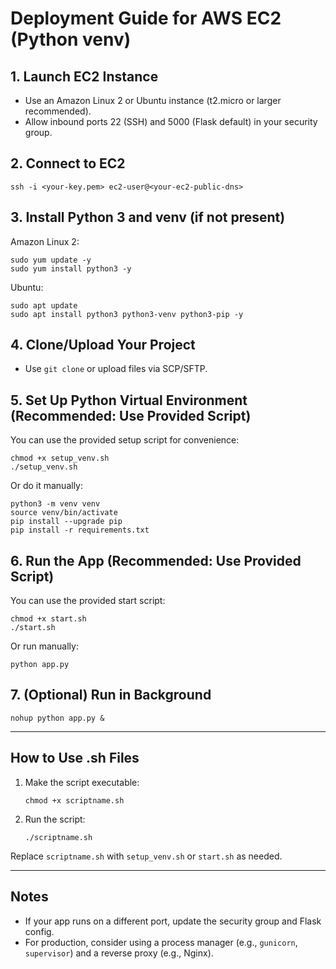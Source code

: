 # Deployment Guide for AWS EC2 (Python venv)

## 1. Launch EC2 Instance
- Use an Amazon Linux 2 or Ubuntu instance (t2.micro or larger recommended).
- Allow inbound ports 22 (SSH) and 5000 (Flask default) in your security group.

## 2. Connect to EC2
```
ssh -i <your-key.pem> ec2-user@<your-ec2-public-dns>
```

## 3. Install Python 3 and venv (if not present)
Amazon Linux 2:
```
sudo yum update -y
sudo yum install python3 -y
```
Ubuntu:
```
sudo apt update
sudo apt install python3 python3-venv python3-pip -y
```

## 4. Clone/Upload Your Project
- Use `git clone` or upload files via SCP/SFTP.

## 5. Set Up Python Virtual Environment (Recommended: Use Provided Script)
You can use the provided setup script for convenience:
```
chmod +x setup_venv.sh
./setup_venv.sh
```
Or do it manually:
```
python3 -m venv venv
source venv/bin/activate
pip install --upgrade pip
pip install -r requirements.txt
```

## 6. Run the App (Recommended: Use Provided Script)
You can use the provided start script:
```
chmod +x start.sh
./start.sh
```
Or run manually:
```
python app.py
```

## 7. (Optional) Run in Background
```
nohup python app.py &
```

---

## How to Use .sh Files
1. Make the script executable:
   ```
   chmod +x scriptname.sh
   ```
2. Run the script:
   ```
   ./scriptname.sh
   ```
Replace `scriptname.sh` with `setup_venv.sh` or `start.sh` as needed.

---

## Notes
- If your app runs on a different port, update the security group and Flask config.
- For production, consider using a process manager (e.g., `gunicorn`, `supervisor`) and a reverse proxy (e.g., Nginx).
